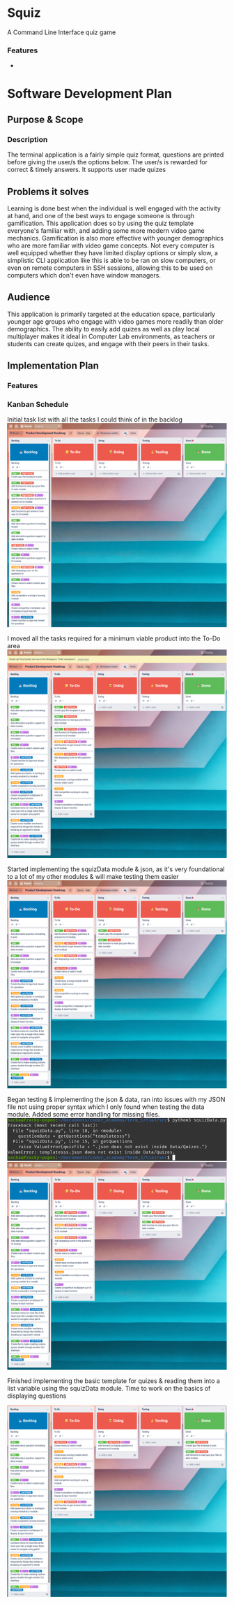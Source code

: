 # Squiz

A Command Line Interface quiz game

### Features

* 

# Software Development Plan

## Purpose & Scope

### Description

The terminal application is a fairly simple quiz format, questions are printed before giving the user/s the options below. The user/s is rewarded for correct & timely answers. It supports user made quizes

## Problems it solves

Learning is done best when the individual is well engaged with the activity at hand, and one of the best ways to engage someone is through gamification. This application does so by using the quiz template everyone's familiar with, and adding some more modern video game mechanics. Gamification is also more effective with younger demographics who are more familiar with video game concepts. Not every computer is well equipped whether they have limited display options or simply slow, a simplistic CLI application like this is able to be ran on slow computers, or even on remote computers in SSH sessions, allowing this to be used on computers which don't even have window managers.

## Audience

This application is primarily targeted at the education space, particularly younger age groups who engage with video games more readily than older demographics. The ability to easily add quizes as well as play local multiplayer makes it ideal in Computer Lab environments, as teachers or students can create quizes, and engage with their peers in their tasks. 


## Implementation Plan

### Features

### Kanban Schedule

Initial task list with all the tasks I could think of in the backlog
!["Kanban 1"](./img/Kanban(1).png)

I moved all the tasks required for a minimum viable product into the To-Do area
!["Kanban 2"](./img/Kanban(2).png)

Started implementing the squizData module & json, as it's very foundational to a lot of my other modules & will make testing them easier
!["Kanban 3"](./img/Kanban(3).png)

Began testing & implementing the json & data, ran into issues with my JSON file not using proper syntax which I only found when testing the data module. Added some error handling for missing files.
!["missing File Test"](/img/squizDataMissingFile.png)
!["Kanban 4"](./img/Kanban(4).png)

Finished implementing the basic template for quizes & reading them into a list variable using the squizData module. Time to work on the basics of displaying questions

!["Kanban 5"](./img/Kanban(5).png)